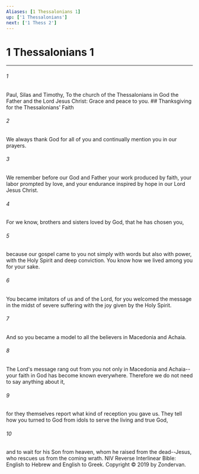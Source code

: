 ```yaml
---
Aliases: [1 Thessalonians 1]
up: ['1 Thessalonians']
next: ['1 Thess 2']
---
```

# 1 Thessalonians 1

***


###### 1 
Paul, Silas and Timothy, To the church of the Thessalonians in God the Father and the Lord Jesus Christ: Grace and peace to you. ## Thanksgiving for the Thessalonians' Faith 

###### 2 
We always thank God for all of you and continually mention you in our prayers. 

###### 3 
We remember before our God and Father your work produced by faith, your labor prompted by love, and your endurance inspired by hope in our Lord Jesus Christ. 

###### 4 
For we know, brothers and sisters loved by God, that he has chosen you, 

###### 5 
because our gospel came to you not simply with words but also with power, with the Holy Spirit and deep conviction. You know how we lived among you for your sake. 

###### 6 
You became imitators of us and of the Lord, for you welcomed the message in the midst of severe suffering with the joy given by the Holy Spirit. 

###### 7 
And so you became a model to all the believers in Macedonia and Achaia. 

###### 8 
The Lord's message rang out from you not only in Macedonia and Achaia--your faith in God has become known everywhere. Therefore we do not need to say anything about it, 

###### 9 
for they themselves report what kind of reception you gave us. They tell how you turned to God from idols to serve the living and true God, 

###### 10 
and to wait for his Son from heaven, whom he raised from the dead--Jesus, who rescues us from the coming wrath. NIV Reverse Interlinear Bible: English to Hebrew and English to Greek. Copyright © 2019 by Zondervan.

